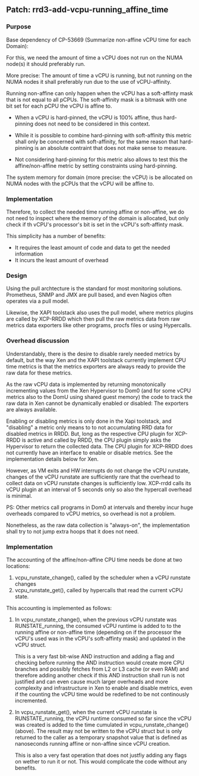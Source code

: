 ## Patch: rrd3-add-vcpu-running_affine_time

### Purpose

Base dependency of CP-53669 (Summarize non-affine vCPU time for each Domain):

For this, we need the amount of time a vCPU does not run on the NUMA node(s)
it should preferably run.

More precise: The amount of time a vCPU is running, but not running on the NUMA
nodes it shall preferably run due to the use of vCPU-affinity.

Running non-affine can only happen when the vCPU has a soft-affinty mask that
is not equal to all pCPUs. The soft-affinity mask is a bitmask with one bit
set for each pCPU the vCPU is affine to.

- When a vCPU is hard-pinned, the vCPU is 100% affine, thus hard-pinning does
  not need to be considered in this context.

- While it is possible to combine hard-pinning with soft-affinity this metric
  shall only be concerned with soft-affinity, for the same reason that
  hard-pinning is an absolute contraint that does not make sense to measure.

- Not considering hard-pinning for this metric also allows to test this
  the affine/non-affine metric by setting constraints using hard-pinning.

The system memory for domain (more precise: the vCPU) is be allocated on
NUMA nodes with the pCPUs that the vCPU will be affine to.

### Implementation

Therefore, to collect the needed time running affine or non-affine, we do not
need to inspect where the memory of the domain is allocated, but only check if
th vCPU's processor's bit is set in the vCPU's soft-affinty mask.

This simplicity has a number of benefits:

- It requires the least amount of code and data to get the needed information
- It incurs the least amount of overhead

### Design

Using the pull archtecture is the standard for most monitoring solutions.
Prometheus, SNMP and JMX are pull based, and even Nagios often operates
via a pull model.

Likewise, the XAPI toolstack also uses the pull model, where metrics plugins
are called by XCP-RRDD which then pull the raw metrics data from raw metrics
data exporters like other programs, procfs files or using Hypercalls.

### Overhead discussion

Understandably, there is the desire to disable rarely needed metrics by default,
but the way Xen and the XAPI toolstack currently implement CPU time metrics is
that the metrics exporters are always ready to provide the raw data for these metrics.

As the raw vCPU data is implemented by returning monotonically incrementing values
from the Xen Hypervisor to Dom0 (and for some vCPU metrics also to the DomU using
shared guest memory) the code to track the raw data in Xen cannot be dynamically
enabled or disabled: The exporters are always available.

Enabling or disabling metrics is only done in the Xapi toolstack, and "disabling"
a metric only means to to not accumulating RRD data for disabled metrics in RRDD.
But, long as the respective CPU plugin for XCP-RRDD is active and called by RRDD,
the CPU plugin simply asks the Hypervisor to return the collected data. The CPU
plugin for XCP-RRDD does not currently have an interface to enable or disable
metrics. See the implementation details below for Xen.

However, as VM exits and HW interrupts do not change the vCPU runstate,
changes of the vCPU runstate are sufficiently rare that the overhead to
collect data on vCPU runstate changes is sufficiently low. XCP-rrdd calls
its vCPU plugin at an interval of 5 seconds only so also the hypercall overhead
is minimal.

PS: Other metrics call programs in Dom0 at intervals and thereby incur
huge overheads compared to vCPU metrics, so overhead is not a problem.

Nonetheless, as the raw data collection is "always-on", the implementation
shall try to not jump extra hoops that it does not need.

### Implementation

The accounting of the affine/non-affine CPU time needs be done at two locations:

1. vcpu_runstate_change(), called by the scheduler when a vCPU runstate changes
2. vcpu_runstate_get(), called by hypercalls that read the current vCPU state.

This accounting is implemented as follows:

1. In vcpu_runstate_change(), when the previous vCPU runstate was RUNSTATE_running,
   the consumed vCPU runtime is added to to the running affine or non-affine time
   (depending on if the processor the vCPU's used was in the vCPU's soft-affinty mask)
   and updated in the vCPU struct.

   This is a very fast bit-wise AND instruction and adding a flag and checking
   before running the AND instruction would create more CPU branches and possibly
   fetches from L2 or L3 cache (or even RAM) and therefore adding another check
   if this AND instruction shall run is not justified and can even cause much
   larger overheads and more complexity and infrastructure in Xen to enable and
   disable metrics, even if the counting the vCPU time would be redefined to be
   not continously incremented.

2. In vcpu_runstate_get(), when the current vCPU runstate is RUNSTATE_running,
   the vCPU runtime consumed so far since the vCPU was created is added to
   the time cumulated in vcpu_runstate_change() (above). The result may not be
   written to the vCPU struct but is only returned to the caller as a temporary
   snapshot value that is defined as nanoseconds running affine or non-affine
   since vCPU creation.

   This is also a very fast operation that does not justfiy adding any flags
   on wether to run it or not. This would complicate the code without any
   benefits.

